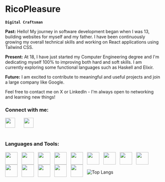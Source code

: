# RicoPleasure

**`Digital Craftsman`**

**Past:** Hello! My journey in software development began when I was 13, building websites for myself and my father. I have been continuously growing my overall technical skills and working on React applications using Tailwind CSS. 

**Present:** At 18, I have just started my Computer Engineering degree and I'm dedicating myself 100% to improving both hard and soft skills. I am currently exploring some functional languages such as Haskell and Elixir.

**Future:** I am excited to contribute to meaningful and useful projects and join a large company like Google.

Feel free to contact me on X or LinkedIn - I'm always open to networking and learning new things!

### Connect with me:

<p>
  <a href="[https://discord.gg/449895741456908291](https://x.com/esprazj)" alt="Discord" title="Dev Pro Tips Discord Server"><img width="32px" src="https://cdn.jsdelivr.net/gh/devicons/devicon@latest/icons/twitter/twitter-original.svg" /></a>
  &#8287;&#8287;&#8287;&#8287;&#8287;
  <a href="https://www.linkedin.com/in/enrico-prazeres-4b44a7214/?originalSubdomain=pt"><img width="32px" src="https://cdn.jsdelivr.net/gh/devicons/devicon@latest/icons/linkedin/linkedin-original.svg" /></a>
  &#8287;&#8287;&#8287;&#8287;&#8287;
</p>

#

### Languages and Tools:

<img align="left" alt="" width="40px" style="padding-right:10px;" src="https://cdn.jsdelivr.net/gh/devicons/devicon@latest/icons/archlinux/archlinux-original.svg" />
<img align="left" alt="" width="40px" style="padding-right:10px;" src="https://cdn.jsdelivr.net/gh/devicons/devicon@latest/icons/c/c-plain.svg" />
<img align="left" alt="" width="40px" style="padding-right:10px;" src="https://cdn.jsdelivr.net/gh/devicons/devicon@latest/icons/html5/html5-plain.svg" />
<img align="left" alt="" width="40px" style="padding-right:10px;" src="https://cdn.jsdelivr.net/gh/devicons/devicon@latest/icons/css3/css3-plain.svg" />
<img align="left" alt="" width="40px" style="padding-right:10px;" src="https://cdn.jsdelivr.net/gh/devicons/devicon@latest/icons/javascript/javascript-original.svg" />
<img align="left" alt="" width="40px" style="padding-right:10px;" src="https://cdn.jsdelivr.net/gh/devicons/devicon@latest/icons/python/python-plain.svg" />
<img align="left" alt="" width="40px" style="padding-right:10px;" src="https://cdn.jsdelivr.net/gh/devicons/devicon@latest/icons/react/react-original.svg" />
<img align="left" alt="" width="40px" style="padding-right:10px;" src="https://cdn.jsdelivr.net/gh/devicons/devicon@latest/icons/haskell/haskell-original.svg" />
<img align="left" alt="" width="40px" style="padding-right:10px;" src="https://cdn.jsdelivr.net/gh/devicons/devicon@latest/icons/gitlab/gitlab-original.svg" />
<img align="left" alt="" width="40px" style="padding-right:10px;" src="https://cdn.jsdelivr.net/gh/devicons/devicon@latest/icons/sass/sass-original.svg" />
<img align="left" alt="" width="40px" style="padding-right:10px;" src="https://cdn.jsdelivr.net/gh/devicons/devicon@latest/icons/vscode/vscode-original.svg" />
<img align="left" alt="" width="40px" style="padding-right:10px;" src="https://cdn.jsdelivr.net/gh/devicons/devicon@latest/icons/git/git-original.svg" />
<img align="left" alt="" width="40px" style="padding-right:10px;" src="https://cdn.jsdelivr.net/gh/devicons/devicon@latest/icons/nextjs/nextjs-original.svg" />
<img align="left" alt="" width="40px" style="padding-right:10px;" src="https://cdn.jsdelivr.net/gh/devicons/devicon@latest/icons/tailwindcss/tailwindcss-original.svg" />
    

<br>

#

![Top Langs](https://github-readme-stats.vercel.app/api/top-langs/?username=ricopleasure\&layout=compact)
